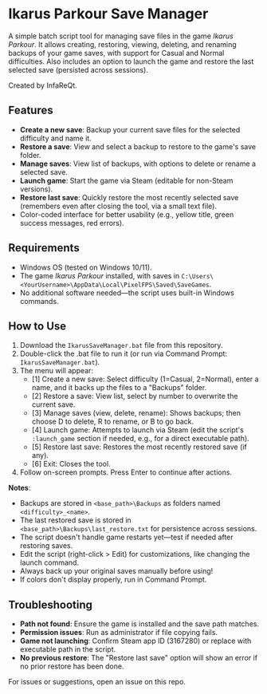# Ikarus Parkour Save Manager

A simple batch script tool for managing save files in the game *Ikarus Parkour*. It allows creating, restoring, viewing, deleting, and renaming backups of your game saves, with support for Casual and Normal difficulties. Also includes an option to launch the game and restore the last selected save (persisted across sessions).

Created by InfaReQt.

## Features
- **Create a new save**: Backup your current save files for the selected difficulty and name it.
- **Restore a save**: View and select a backup to restore to the game's save folder.
- **Manage saves**: View list of backups, with options to delete or rename a selected save.
- **Launch game**: Start the game via Steam (editable for non-Steam versions).
- **Restore last save**: Quickly restore the most recently selected save (remembers even after closing the tool, via a small text file).
- Color-coded interface for better usability (e.g., yellow title, green success messages, red errors).

## Requirements
- Windows OS (tested on Windows 10/11).
- The game *Ikarus Parkour* installed, with saves in `C:\Users\<YourUsername>\AppData\Local\PixelFPS\Saved\SaveGames`.
- No additional software needed—the script uses built-in Windows commands.

## How to Use
1. Download the `IkarusSaveManager.bat` file from this repository.
2. Double-click the .bat file to run it (or run via Command Prompt: `IkarusSaveManager.bat`).
3. The menu will appear:
   - [1] Create a new save: Select difficulty (1=Casual, 2=Normal), enter a name, and it backs up the files to a "Backups" folder.
   - [2] Restore a save: View list, select by number to overwrite the current save.
   - [3] Manage saves (view, delete, rename): Shows backups; then choose D to delete, R to rename, or B to go back.
   - [4] Launch game: Attempts to launch via Steam (edit the script's `:launch_game` section if needed, e.g., for a direct executable path).
   - [5] Restore last save: Restores the most recently restored save (if any).
   - [6] Exit: Closes the tool.
4. Follow on-screen prompts. Press Enter to continue after actions.

**Notes**:
- Backups are stored in `<base_path>\Backups` as folders named `<difficulty>_<name>`.
- The last restored save is stored in `<base_path>\Backups\last_restore.txt` for persistence across sessions.
- The script doesn't handle game restarts yet—test if needed after restoring saves.
- Edit the script (right-click > Edit) for customizations, like changing the launch command.
- Always back up your original saves manually before using!
- If colors don't display properly, run in Command Prompt.

## Troubleshooting
- **Path not found**: Ensure the game is installed and the save path matches.
- **Permission issues**: Run as administrator if file copying fails.
- **Game not launching**: Confirm Steam app ID (3167280) or replace with executable path in the script.
- **No previous restore**: The "Restore last save" option will show an error if no prior restore has been done.

For issues or suggestions, open an issue on this repo.
